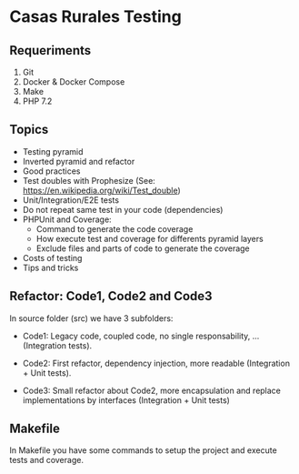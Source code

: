 # Casas Rurales Testing

## Requeriments

1. Git
2. Docker & Docker Compose
3. Make
4. PHP 7.2

## Topics

- Testing pyramid
- Inverted pyramid and refactor
- Good practices
- Test doubles with Prophesize (See: https://en.wikipedia.org/wiki/Test_double)
- Unit/Integration/E2E tests
- Do not repeat same test in your code (dependencies)
- PHPUnit and Coverage:
    - Command to generate the code coverage
    - How execute test and coverage for differents pyramid layers
    - Exclude files and parts of code to generate the coverage
- Costs of testing
- Tips and tricks

## Refactor: Code1, Code2 and Code3
    
In source folder (src) we have 3 subfolders:

- Code1: Legacy code, coupled code, no single responsability, ... (Integration tests).

- Code2: First refactor, dependency injection, more readable (Integration + Unit tests). 

- Code3: Small refactor about Code2, more encapsulation and replace implementations by interfaces (Integration + Unit tests)   
    
## Makefile

In Makefile you have some commands to setup the project and execute tests and coverage.


